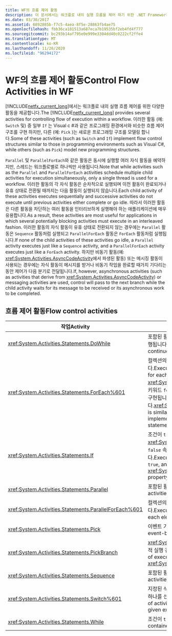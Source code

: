 ```yaml
---
title: WF의 흐름 제어 활동
description: 이 문서에서는 워크플로 내의 실행 흐름을 제어 하기 위한 .NET Framework 4.6.1 활동을 요약 합니다.
ms.date: 03/30/2017
ms.assetid: 6892885b-f7c5-4aea-8f5e-28863fb4ae75
ms.openlocfilehash: fbb36ca181513a687eca7b19535bf2eb4fd4f777
ms.sourcegitcommit: bc293b14af795e0e999e3304dd40c0222cf2ffe4
ms.translationtype: MT
ms.contentlocale: ko-KR
ms.lasthandoff: 11/26/2020
ms.locfileid: "96294172"
---
```

# <a name="control-flow-activities-in-wf"></a><span data-ttu-id="d33f9-103">WF의 흐름 제어 활동</span><span class="sxs-lookup"><span data-stu-id="d33f9-103">Control Flow Activities in WF</span></span>

<span data-ttu-id="d33f9-104">[!INCLUDE[netfx_current_long](../../../includes/netfx-current-long-md.md)]에서는 워크플로 내의 실행 흐름 제어를 위한 다양한 활동을 제공합니다.</span><span class="sxs-lookup"><span data-stu-id="d33f9-104">The [!INCLUDE[netfx_current_long](../../../includes/netfx-current-long-md.md)] provides several activities for controlling flow of execution within a workflow.</span></span> <span data-ttu-id="d33f9-105">이러한 활동 (예: `Switch` 및) 중 일부 `If` 는 Visual c #과 같은 프로그래밍 환경에서와 비슷한 흐름 제어 구조를 구현 하지만, 다른 (예: `Pick` )는 새로운 프로그래밍 구조를 모델링 합니다.</span><span class="sxs-lookup"><span data-stu-id="d33f9-105">Some of these activities (such as `Switch` and `If`) implement flow control structures similar to those in programming environments such as Visual C#, while others (such as `Pick`) model new programming structures.</span></span>  
  
 <span data-ttu-id="d33f9-106">`Parallel` 및 `ParallelForEach`와 같은 활동은 동시에 실행할 여러 자식 활동을 예약하지만, 스레드는 워크플로별로 하나씩만 사용됩니다.</span><span class="sxs-lookup"><span data-stu-id="d33f9-106">Note that while activities such as the `Parallel` and `ParallelForEach` activities schedule multiple child activities for execution simultaneously, only a single thread is used for a workflow.</span></span> <span data-ttu-id="d33f9-107">이러한 활동의 각 자식 활동은 순차적으로 실행되며 이전 활동이 완료되거나 유휴 상태로 전환될 때까지는 다음 활동이 실행되지 않습니다.</span><span class="sxs-lookup"><span data-stu-id="d33f9-107">Each child activity of these activities executes sequentially and successive activities do not execute until previous activities either complete or go idle.</span></span> <span data-ttu-id="d33f9-108">따라서 이러한 활동은 다른 활동을 차단하는 여러 활동을 인터리브하게 실행해야 하는 애플리케이션에 매우 유용합니다.</span><span class="sxs-lookup"><span data-stu-id="d33f9-108">As a result, these activities are most useful for applications in which several potentially blocking activities must execute in an interleaved fashion.</span></span> <span data-ttu-id="d33f9-109">이러한 활동의 자식 활동이 유휴 상태로 전환되지 않는 경우에는 `Parallel` 활동은 `Sequence` 활동처럼 실행되고 `ParallelForEach` 활동은 `ForEach` 활동처럼 실행됩니다.</span><span class="sxs-lookup"><span data-stu-id="d33f9-109">If none of the child activities of these activities go idle, a `Parallel` activity executes just like a `Sequence` activity, and a `ParallelForEach` activity executes just like a `ForEach` activity.</span></span> <span data-ttu-id="d33f9-110">하지만 비동기 활동(예: <xref:System.Activities.AsyncCodeActivity>에서 파생된 활동) 또는 메시징 활동이 사용되는 경우에는 자식 활동이 메시지를 받거나 비동기 작업을 완료할 때가지 기다리는 동안 제어가 다음 분기로 전달됩니다.</span><span class="sxs-lookup"><span data-stu-id="d33f9-110">If, however, asynchronous activities (such as activities that derive from <xref:System.Activities.AsyncCodeActivity>) or messaging activities are used, control will pass to the next branch while the child activity waits for its message to be received or its asynchronous work to be completed.</span></span>  
  
## <a name="flow-control-activities"></a><span data-ttu-id="d33f9-111">흐름 제어 활동</span><span class="sxs-lookup"><span data-stu-id="d33f9-111">Flow control activities</span></span>  
  
|<span data-ttu-id="d33f9-112">작업</span><span class="sxs-lookup"><span data-stu-id="d33f9-112">Activity</span></span>|<span data-ttu-id="d33f9-113">Description</span><span class="sxs-lookup"><span data-stu-id="d33f9-113">Description</span></span>|  
|--------------|-----------------|  
|<xref:System.Activities.Statements.DoWhile>|<span data-ttu-id="d33f9-114">포함된 활동을 한 번 실행하면 조건이 `true`인 동안 계속 실행됩니다.</span><span class="sxs-lookup"><span data-stu-id="d33f9-114">Executes the contained activities once and continues to do so while a condition is `true`.</span></span>|  
|<xref:System.Activities.Statements.ForEach%601>|<span data-ttu-id="d33f9-115">컬렉션의 각 요소에 대한 포함 문을 직렬로 실행합니다.</span><span class="sxs-lookup"><span data-stu-id="d33f9-115">Executes an embedded statement in sequence for each element in a collection.</span></span> <span data-ttu-id="d33f9-116"><xref:System.Activities.Statements.ForEach%601>는 키워드 `foreach`와 유사하지만 언어 문이 아니라 작업으로 구현됩니다.</span><span class="sxs-lookup"><span data-stu-id="d33f9-116"><xref:System.Activities.Statements.ForEach%601> is similar to the keyword `foreach`, but is implemented as an activity rather than a language statement.</span></span>|  
|<xref:System.Activities.Statements.If>|<span data-ttu-id="d33f9-117">조건이 `true`이면 포함된 활동을 실행하고, 조건이 <xref:System.Activities.Statements.If.Else%2A>이면 `false` 속성에 포함된 활동을 실행할 수 있습니다.</span><span class="sxs-lookup"><span data-stu-id="d33f9-117">Executes contained activities if a condition is `true`, and can execute activities contained in the <xref:System.Activities.Statements.If.Else%2A> property if the condition is `false`.</span></span>|  
|<xref:System.Activities.Statements.Parallel>|<span data-ttu-id="d33f9-118">포함된 활동을 병렬로 실행합니다.</span><span class="sxs-lookup"><span data-stu-id="d33f9-118">Executes contained activities in parallel.</span></span>|  
|<xref:System.Activities.Statements.ParallelForEach%601>|<span data-ttu-id="d33f9-119">컬렉션의 각 요소에 대한 포함 문을 병렬로 실행합니다.</span><span class="sxs-lookup"><span data-stu-id="d33f9-119">Executes an embedded statement in parallel for each element in a collection.</span></span>|  
|<xref:System.Activities.Statements.Pick>|<span data-ttu-id="d33f9-120">이벤트 기반 제어 흐름 모델링을 제공합니다.</span><span class="sxs-lookup"><span data-stu-id="d33f9-120">Provides event-based control flow modeling.</span></span>|  
|<xref:System.Activities.Statements.PickBranch>|<span data-ttu-id="d33f9-121"><xref:System.Activities.Statements.Pick> 활동의 잠재적 실행 경로를 나타냅니다.</span><span class="sxs-lookup"><span data-stu-id="d33f9-121">Represents a potential path of execution in a <xref:System.Activities.Statements.Pick> activity.</span></span>|  
|<xref:System.Activities.Statements.Sequence>|<span data-ttu-id="d33f9-122">포함된 활동을 차례로 실행합니다.</span><span class="sxs-lookup"><span data-stu-id="d33f9-122">Executes contained activities in sequence.</span></span>|  
|<xref:System.Activities.Statements.Switch%601>|<span data-ttu-id="d33f9-123">지정된 식의 값을 기준으로 많은 활동 중에서 실행할 활동 하나를 선택합니다.</span><span class="sxs-lookup"><span data-stu-id="d33f9-123">Selects one choice from a number of activities to execute, based on the value of a given expression.</span></span>|  
|<xref:System.Activities.Statements.While>|<span data-ttu-id="d33f9-124">조건이 `true`이면 포함된 활동을 실행합니다.</span><span class="sxs-lookup"><span data-stu-id="d33f9-124">Executes contained activities while a condition is `true`.</span></span>|
